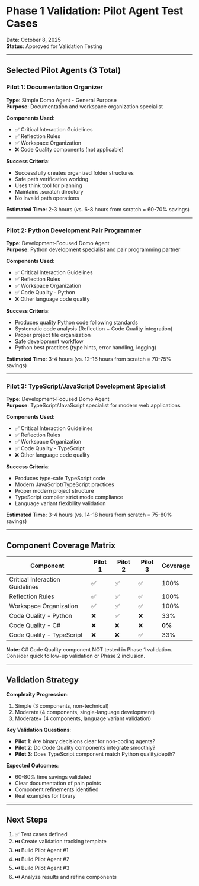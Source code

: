 # Phase 1 Validation: Pilot Agent Test Cases

**Date**: October 8, 2025  
**Status**: Approved for Validation Testing

---

## Selected Pilot Agents (3 Total)

### Pilot 1: Documentation Organizer
**Type**: Simple Domo Agent - General Purpose  
**Purpose**: Documentation and workspace organization specialist

**Components Used**:
- ✅ Critical Interaction Guidelines
- ✅ Reflection Rules
- ✅ Workspace Organization
- ❌ Code Quality components (not applicable)

**Success Criteria**:
- Successfully creates organized folder structures
- Safe path verification working
- Uses think tool for planning
- Maintains .scratch directory
- No invalid path operations

**Estimated Time**: 2-3 hours (vs. 6-8 hours from scratch = 60-70% savings)

---

### Pilot 2: Python Development Pair Programmer
**Type**: Development-Focused Domo Agent  
**Purpose**: Python development specialist and pair programming partner

**Components Used**:
- ✅ Critical Interaction Guidelines
- ✅ Reflection Rules
- ✅ Workspace Organization
- ✅ Code Quality - Python
- ❌ Other language code quality

**Success Criteria**:
- Produces quality Python code following standards
- Systematic code analysis (Reflection + Code Quality integration)
- Proper project file organization
- Safe development workflow
- Python best practices (type hints, error handling, logging)

**Estimated Time**: 3-4 hours (vs. 12-16 hours from scratch = 70-75% savings)

---

### Pilot 3: TypeScript/JavaScript Development Specialist
**Type**: Development-Focused Domo Agent  
**Purpose**: TypeScript/JavaScript specialist for modern web applications

**Components Used**:
- ✅ Critical Interaction Guidelines
- ✅ Reflection Rules
- ✅ Workspace Organization
- ✅ Code Quality - TypeScript
- ❌ Other language code quality

**Success Criteria**:
- Produces type-safe TypeScript code
- Modern JavaScript/TypeScript practices
- Proper modern project structure
- TypeScript compiler strict mode compliance
- Language variant flexibility validation

**Estimated Time**: 3-4 hours (vs. 14-18 hours from scratch = 75-80% savings)

---

## Component Coverage Matrix

| Component | Pilot 1 | Pilot 2 | Pilot 3 | Coverage |
|-----------|---------|---------|---------|----------|
| Critical Interaction Guidelines | ✅ | ✅ | ✅ | 100% |
| Reflection Rules | ✅ | ✅ | ✅ | 100% |
| Workspace Organization | ✅ | ✅ | ✅ | 100% |
| Code Quality - Python | ❌ | ✅ | ❌ | 33% |
| Code Quality - C# | ❌ | ❌ | ❌ | **0%** |
| Code Quality - TypeScript | ❌ | ❌ | ✅ | 33% |

**Note**: C# Code Quality component NOT tested in Phase 1 validation. Consider quick follow-up validation or Phase 2 inclusion.

---

## Validation Strategy

**Complexity Progression**:
1. Simple (3 components, non-technical)
2. Moderate (4 components, single-language development)
3. Moderate+ (4 components, language variant validation)

**Key Validation Questions**:
- **Pilot 1**: Are binary decisions clear for non-coding agents?
- **Pilot 2**: Do Code Quality components integrate smoothly?
- **Pilot 3**: Does TypeScript component match Python quality/depth?

**Expected Outcomes**:
- 60-80% time savings validated
- Clear documentation of pain points
- Component refinements identified
- Real examples for library

---

## Next Steps

1. ✅ Test cases defined
2. ⏭️ Create validation tracking template
3. ⏭️ Build Pilot Agent #1
4. ⏭️ Build Pilot Agent #2
5. ⏭️ Build Pilot Agent #3
6. ⏭️ Analyze results and refine components
